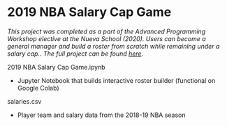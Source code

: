 # 2019 NBA Salary Cap Game

*This project was completed as a part of the Advanced Programming Workshop elective at the Nueva School (2020). Users can become a general manager and build a roster from scratch while remaining under a salary cap.. The full project can be found [here](https://jeremydumalig.com/salary-cap-game/).*

2019 NBA Salary Cap Game.ipynb
* Jupyter Notebook that builds interactive roster builder (functional on Google Colab)

salaries.csv
* Player team and salary data from the 2018-19 NBA season
